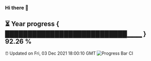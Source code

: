 ### Hi there 👋
⏳ Year progress { ███████████████████████████▁▁▁ } 92.26 %
---
⏰ Updated on Fri, 03 Dec 2021 18:00:10 GMT
![Progress Bar CI](https://github.com/liununu/liununu/workflows/Progress%20Bar%20CI/badge.svg)
